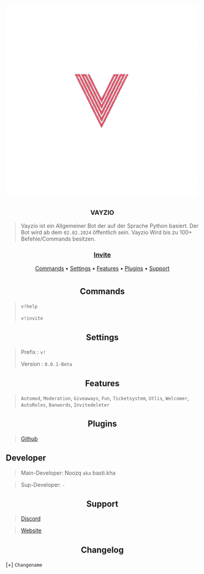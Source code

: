 <h1></h1>
<h1 algin = Center><img src="logo-tra.png" img></h1>
<h3 align = Center>VAYZIO</h3>

> Vayzio ist ein Allgemeiner Bot der auf der Sprache Python basiert.
> Der Bot wird ab dem `02.02.2024` öffentlich sein.
> Vayzio Wird bis zu 100+ Befehle/Commands besitzen.


<h3 align = Center>

  [Invite](https://discord.com/api/oauth2/authorize?client_id=971347959788765237&permissions=8&scope=bot)
</h3>
<p align="center">
  <a href="#Commands">Commands</a>
  •
  <a href="#Settings">Settings</a>
  •
  <a href="#Features">Features</a>
  •
  <a href="#plugins">Plugins</a>
  •
  <a href="#support">Support</a>
<h1></h1>

<h2 align="center">Commands</h2>

> `v!help`
> 
> `v!invite`

<h2 align="center">Settings</h2>

> Prefix : `v!`
> 
> Version : `0.0.1-Beta`

<h2 align="center">Features</h2>

> `Automod`,
> `Moderation`,
> `Giveaways`,
> `Fun`,
> `Ticketsystem`,
> `Utlis`,
> `Welcomer`,
> `AutoRoles`,
> `Banwords`,
> `Invitedeleter`

<h2 align="center">Plugins</h2>

> [Github]()

<h2 algin="center">Developer</h2>

> Main-Developer: Noozq `aka` basti.kha

> Sup-Developer: `-`

<h2 align="center">Support</h2>

> [Discord](https://discord.gg/WjYrRvZM9Q) 

> [Website](https://soon.de/)

<h2 align="center">Changelog</h2>

[+] `Changename`
